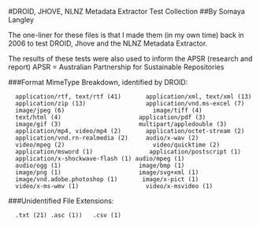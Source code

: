 #DROID, JHOVE, NLNZ Metadata Extractor Test Collection
##By Somaya Langley

The one-liner for these files is that I made them (in my own time) back in 
2006 to test DROID, Jhove and the NLNZ Metadata Extractor. 

The results of these tests were also used to inform the APSR (research and 
report) APSR = Australian Partnership for Sustainable Repositories

###Format MimeType Breakdown, identified by DROID:

      application/rtf, text/rtf (41)	   application/xml, text/xml (13)
      application/zip (13)	               application/vnd.ms-excel (7)
      image/jpeg (6)	                     image/tiff (4)
      text/html (4)	                     application/pdf (3)
      image/gif (3)	                     multipart/appledouble (3)
      application/mp4, video/mp4 (2)	   application/octet-stream (2)
      application/vnd.rn-realmedia (2)	   audio/x-wav (2)
      video/mpeg (2)	                     video/quicktime (2)
      application/msword (1)	            application/postscript (1)
      application/x-shockwave-flash (1)	audio/mpeg (1)
      audio/ogg (1)	                     image/bmp (1)
      image/png (1)	                     image/svg+xml (1)
      image/vnd.adobe.photoshop (1)	      image/x-pict (1)
      video/x-ms-wmv (1)	               video/x-msvideo (1)
   
###Unidentified File Extensions:

      .txt (21)	.asc (1))	.csv (1)

